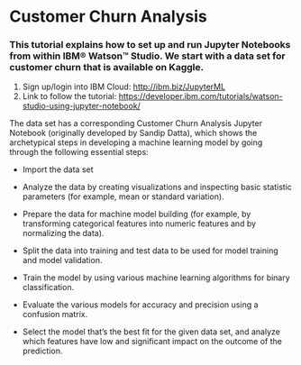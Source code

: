 # Customer Churn Analysis
### This tutorial explains how to set up and run Jupyter Notebooks from within IBM® Watson™ Studio. We start with a data set for customer churn that is available on Kaggle. 

1. Sign up/login into IBM Cloud: http://ibm.biz/JupyterML
2. Link to follow the tutorial: https://developer.ibm.com/tutorials/watson-studio-using-jupyter-notebook/

The data set has a corresponding Customer Churn Analysis Jupyter Notebook (originally developed by Sandip Datta), which shows the archetypical steps in developing a machine learning model by going through the following essential steps:

- Import the data set

- Analyze the data by creating visualizations and inspecting basic statistic parameters (for example, mean or standard variation).

- Prepare the data for machine model building (for example, by transforming categorical features into numeric features and by normalizing the data).

- Split the data into training and test data to be used for model training and model validation.

- Train the model by using various machine learning algorithms for binary classification.

- Evaluate the various models for accuracy and precision using a confusion matrix.

- Select the model that’s the best fit for the given data set, and analyze which features have low and significant impact on the outcome of the prediction.


